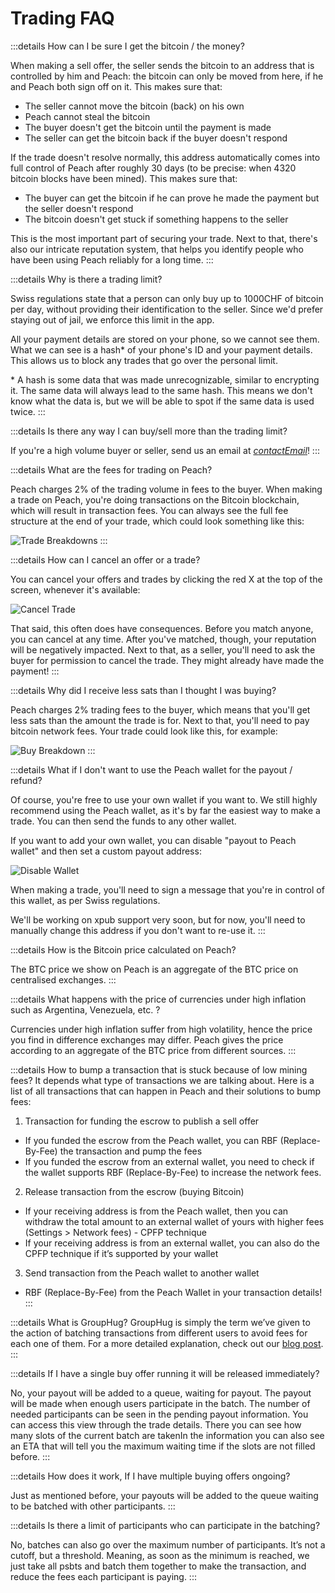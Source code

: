 # Trading FAQ

:::details How can I be sure I get the bitcoin / the money?

When making a sell offer, the seller sends the bitcoin to an address that is controlled by him and Peach: the bitcoin can only be moved from here, if he and Peach both sign off on it. This makes sure that:

- The seller cannot move the bitcoin (back) on his own
- Peach cannot steal the bitcoin
- The buyer doesn't get the bitcoin until the payment is made
- The seller can get the bitcoin back if the buyer doesn't respond

If the trade doesn't resolve normally, this address automatically comes into full control of Peach after roughly 30 days (to be precise: when 4320 bitcoin blocks have been mined). This makes sure that:

- The buyer can get the bitcoin if he can prove he made the payment but the seller doesn't respond
- The bitcoin doesn't get stuck if something happens to the seller

This is the most important part of securing your trade. Next to that, there's also our intricate reputation system, that helps you identify people who have been using Peach reliably for a long time.
:::

:::details Why is there a trading limit?

Swiss regulations state that a person can only buy up to 1000CHF of bitcoin per day, without providing their identification to the seller. Since we'd prefer staying out of jail, we enforce this limit in the app.

All your payment details are stored on your phone, so we cannot see them. What we can see is a hash\* of your phone's ID and your payment details. This allows us to block any trades that go over the personal limit.

\* A hash is some data that was made unrecognizable, similar to encrypting it. The same data will always lead to the same hash. This means we don't know what the data is, but we will be able to spot if the same data is used twice.
:::

:::details Is there any way I can buy/sell more than the trading limit?

If you're a high volume buyer or seller, send us an email at [$contactEmail$](mailto:$contactEmail$)!
:::

:::details What are the fees for trading on Peach?

Peach charges 2% of the trading volume in fees to the buyer. When making a trade on Peach, you're doing transactions on the Bitcoin blockchain, which will result in transaction fees. You can always see the full fee structure at the end of your trade, which could look something like this:

![Trade Breakdowns](/img/faq/trading/TradeBreakdowns.png)
:::

:::details How can I cancel an offer or a trade?

You can cancel your offers and trades by clicking the red X at the top of the screen, whenever it's available:

![Cancel Trade](/img/faq/trading/cancel.png)

That said, this often does have consequences. Before you match anyone, you can cancel at any time. After you've matched, though, your reputation will be negatively impacted. Next to that, as a seller, you'll need to ask the buyer for permission to cancel the trade. They might already have made the payment!
:::

:::details Why did I receive less sats than I thought I was buying?

Peach charges 2% trading fees to the buyer, which means that you'll get less sats than the amount the trade is for. Next to that, you'll need to pay bitcoin network fees. Your trade could look like this, for example:

![Buy Breakdown](/img/faq/trading/TradeBreakdownBuy.png)
:::

:::details What if I don't want to use the Peach wallet for the payout / refund?

Of course, you're free to use your own wallet if you want to. We still highly recommend using the Peach wallet, as it's by far the easiest way to make a trade. You can then send the funds to any other wallet.

If you want to add your own wallet, you can disable "payout to Peach wallet" and then set a custom payout address:

![Disable Wallet](/img/faq/trading/disablewallet.png)

When making a trade, you'll need to sign a message that you're in control of this wallet, as per Swiss regulations.

We'll be working on xpub support very soon, but for now, you'll need to manually change this address if you don't want to re-use it.
:::

:::details How is the Bitcoin price calculated on Peach?

The BTC price we show on Peach is an aggregate of the BTC price on centralised exchanges.
:::

:::details What happens with the price of currencies under high inflation such as Argentina, Venezuela, etc. ?

Currencies under high inflation suffer from high volatility, hence the price you find in difference exchanges may differ. Peach gives the price according to an aggregate of the BTC price from different sources.
:::

:::details How to bump a transaction that is stuck because of low mining fees?
It depends what type of transactions we are talking about. Here is a list of all transactions that can happen in Peach and their solutions to bump fees:

1. Transaction for funding the escrow to publish a sell offer
- If you funded the escrow from the Peach wallet, you can RBF (Replace-By-Fee) the transaction and pump the fees
- If you funded the escrow from an external wallet, you need to check if the wallet supports RBF (Replace-By-Fee) to increase the network fees.

2. Release transaction from the escrow (buying Bitcoin)
- If your receiving address is from the Peach wallet, then you can withdraw the total amount to an external wallet of yours with higher fees (Settings > Network fees) - CPFP technique
- If your receiving address is from an external wallet, you can also do the CPFP technique if it’s supported by your wallet

3. Send transaction from the Peach wallet to another wallet
- RBF (Replace-By-Fee) from the Peach Wallet in your transaction details!
:::

:::details What is GroupHug?
GroupHug is simply the term we’ve given to the action of batching transactions from different users to avoid fees for each one of them. For a more detailed explanation, check out our [blog post](https://peachbitcoin.com/blog/group-hug).
:::

:::details If I have a single buy offer running it will be released immediately?

No, your payout will be added to a queue, waiting for payout. The payout will be made when enough users participate in the batch. The number of needed participants can be seen in the pending payout information. You can access this view through the trade details.
There you can see how many slots of the current batch are takenIn the information you can also see an ETA that will tell you the maximum waiting time if the slots are not filled before.
:::

:::details How does it work, If I have multiple buying offers ongoing?

Just as mentioned before, your payouts will be added to the queue waiting to be batched with other participants.
:::

:::details Is there a limit of participants who can participate in the batching?

No, batches can also go over the maximum number of participants. It’s not a cutoff, but a threshold. Meaning, as soon as the minimum is reached, we just take all psbts and batch them together to make the transaction, and reduce the fees each participant is paying.
:::
